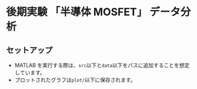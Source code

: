 # 後期実験 「半導体 MOSFET」 データ分析

## セットアップ

- MATLAB を実行する際は、`src`以下と`data`以下をパスに追加することを想定しています。
- プロットされたグラフは`plot/`以下に保存されます。
